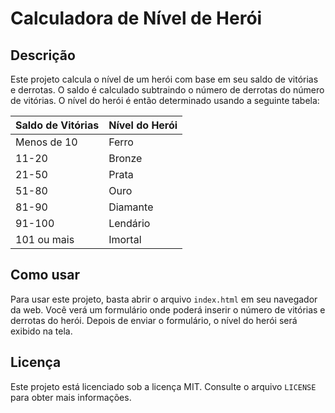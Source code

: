 # Calculadora de Nível de Herói

## Descrição

Este projeto calcula o nível de um herói com base em seu saldo de vitórias e derrotas. O saldo é calculado subtraindo o número de derrotas do número de vitórias. O nível do herói é então determinado usando a seguinte tabela:

| Saldo de Vitórias | Nível do Herói |
| ----------------- | -------------- |
| Menos de 10       | Ferro          |
| 11-20             | Bronze         |
| 21-50             | Prata          |
| 51-80             | Ouro           |
| 81-90             | Diamante       |
| 91-100            | Lendário       |
| 101 ou mais       | Imortal        |

## Como usar

Para usar este projeto, basta abrir o arquivo `index.html` em seu navegador da web. Você verá um formulário onde poderá inserir o número de vitórias e derrotas do herói. Depois de enviar o formulário, o nível do herói será exibido na tela.

## Licença

Este projeto está licenciado sob a licença MIT. Consulte o arquivo `LICENSE` para obter mais informações.
